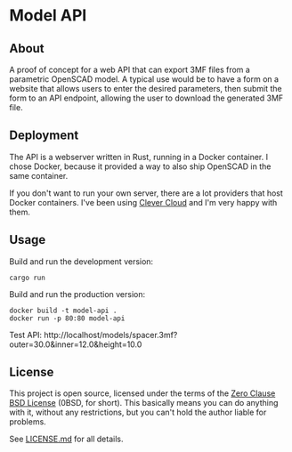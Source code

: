# Model API

## About

A proof of concept for a web API that can export 3MF files from a parametric OpenSCAD model. A typical use would be to have a form on a website that allows users to enter the desired parameters, then submit the form to an API endpoint, allowing the user to download the generated 3MF file.


## Deployment

The API is a webserver written in Rust, running in a Docker container. I chose Docker, because it provided a way to also ship OpenSCAD in the same container.

If you don't want to run your own server, there are a lot providers that host Docker containers. I've been using [Clever Cloud](https://www.clever-cloud.com/) and I'm very happy with them.


## Usage

Build and run the development version:

```
cargo run
```

Build and run the production version:

```
docker build -t model-api .
docker run -p 80:80 model-api
```

Test API:
http://localhost/models/spacer.3mf?outer=30.0&inner=12.0&height=10.0


## License

This project is open source, licensed under the terms of the [Zero Clause BSD License] (0BSD, for short). This basically means you can do anything with it, without any restrictions, but you can't hold the author liable for problems.

See [LICENSE.md] for all details.

[Zero Clause BSD License]: https://opensource.org/licenses/0BSD
[LICENSE.md]: https://github.com/hannobraun/model-api/blob/main/LICENSE.md
